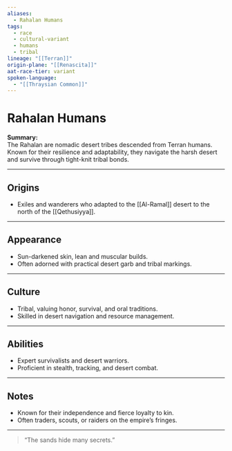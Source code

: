 ```yaml
---
aliases:
  - Rahalan Humans
tags:
  - race
  - cultural-variant
  - humans
  - tribal
lineage: "[[Terran]]"
origin-plane: "[[Renascita]]"
aat-race-tier: variant
spoken-language:
  - "[[Thraysian Common]]"
---
```


# Rahalan Humans

**Summary:**  
The Rahalan are nomadic desert tribes descended from Terran humans. Known for their resilience and adaptability, they navigate the harsh desert and survive through tight-knit tribal bonds.

---

## Origins

- Exiles and wanderers who adapted to the [[Al-Ramal]] desert to the north of the [[Qethusiyya]].

---

## Appearance

- Sun-darkened skin, lean and muscular builds.  
- Often adorned with practical desert garb and tribal markings.

---

## Culture

- Tribal, valuing honor, survival, and oral traditions.  
- Skilled in desert navigation and resource management.

---

## Abilities

- Expert survivalists and desert warriors.  
- Proficient in stealth, tracking, and desert combat.

---

## Notes

- Known for their independence and fierce loyalty to kin.  
- Often traders, scouts, or raiders on the empire’s fringes.

---

> “The sands hide many secrets.”
